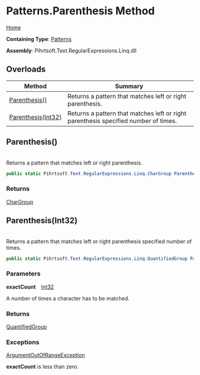 # Patterns\.Parenthesis Method

[Home](../../../../../../README.md)

**Containing Type**: [Patterns](../README.md)

**Assembly**: Pihrtsoft\.Text\.RegularExpressions\.Linq\.dll

## Overloads

| Method | Summary |
| ------ | ------- |
| [Parenthesis()](#Pihrtsoft_Text_RegularExpressions_Linq_Patterns_Parenthesis) | Returns a pattern that matches left or right parenthesis\. |
| [Parenthesis(Int32)](#Pihrtsoft_Text_RegularExpressions_Linq_Patterns_Parenthesis_System_Int32_) | Returns a pattern that matches left or right parenthesis specified number of times\. |

## Parenthesis\(\) <a id="Pihrtsoft_Text_RegularExpressions_Linq_Patterns_Parenthesis"></a>

\
Returns a pattern that matches left or right parenthesis\.

```csharp
public static Pihrtsoft.Text.RegularExpressions.Linq.CharGroup Parenthesis()
```

### Returns

[CharGroup](../../CharGroup/README.md)

## Parenthesis\(Int32\) <a id="Pihrtsoft_Text_RegularExpressions_Linq_Patterns_Parenthesis_System_Int32_"></a>

\
Returns a pattern that matches left or right parenthesis specified number of times\.

```csharp
public static Pihrtsoft.Text.RegularExpressions.Linq.QuantifiedGroup Parenthesis(int exactCount)
```

### Parameters

**exactCount** &ensp; [Int32](https://docs.microsoft.com/en-us/dotnet/api/system.int32)

A number of times a character has to be matched\.

### Returns

[QuantifiedGroup](../../QuantifiedGroup/README.md)

### Exceptions

[ArgumentOutOfRangeException](https://docs.microsoft.com/en-us/dotnet/api/system.argumentoutofrangeexception)

**exactCount** is less than zero\.

